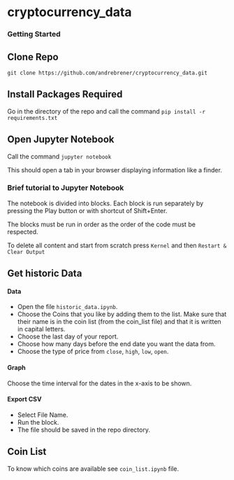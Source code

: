 # cryptocurrency_data

### Getting Started

## Clone Repo

`git clone https://github.com/andrebrener/cryptocurrency_data.git`

## Install Packages Required

Go in the directory of the repo and call the command
`pip install -r requirements.txt`

## Open Jupyter Notebook

Call the command `jupyter notebook`

This should open a tab in your browser displaying information like a finder.

### Brief tutorial to Jupyter Notebook

The notebook is divided into blocks. Each block is run separately by pressing the Play button or with shortcut of Shift+Enter.

The blocks must be run in order as the order of the code must be respected.

To delete all content and start from scratch press `Kernel` and then `Restart & Clear Output`

## Get historic Data

#### Data

- Open the file `historic_data.ipynb`.
- Choose the Coins that you like by adding them to the list. Make sure that their name is in the coin list (from the coin_list file) and that it is written in capital letters.
- Choose the last day of your report.
- Choose how many days before the end date you want the data from.
- Choose the type of price from `close`, `high`, `low`, `open`.

#### Graph
Choose the time interval for the dates in the x-axis to be shown.

#### Export CSV
- Select File Name.
- Run the block.
- The file should be saved in the repo directory.

## Coin List

To know which coins are available see `coin_list.ipynb` file.
